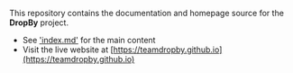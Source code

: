 This repository contains the documentation and homepage source for the **DropBy** project.
- See ['index.md'](index.md) for the main content
- Visit the live website at [https://teamdropby.github.io](https://teamdropby.github.io)

